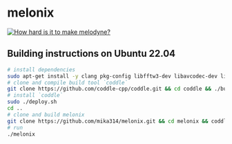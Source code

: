 # melonix

[![How hard is it to make melodyne?](https://user-images.githubusercontent.com/1877406/169781760-fb738b6f-0ae8-414f-ad4f-8d48a7e5f5ac.png)](https://youtu.be/qwAjW5hI148 "How hard is it to make melodyne?")

## Building instructions on Ubuntu 22.04

```bash
# install dependencies
sudo apt-get install -y clang pkg-config libfftw3-dev libavcodec-dev libavformat-dev libavutil-dev libswresample-dev libsdl2-dev git
# clone and compile build tool `coddle`
git clone https://github.com/coddle-cpp/coddle.git && cd coddle && ./build.sh
# install `coddle`
sudo ./deploy.sh
cd ..
# clone and build melonix
git clone https://github.com/mika314/melonix.git && cd melonix && coddle
# run
./melonix
```
